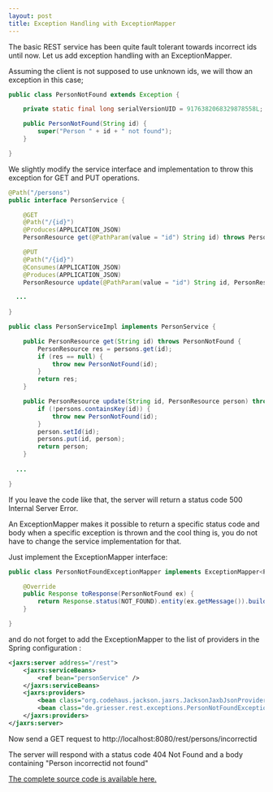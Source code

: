 ```yaml
---
layout: post
title: Exception Handling with ExceptionMapper
---
```


The basic REST service has been quite fault tolerant towards incorrect ids until now. Let us add exception handling with an ExceptionMapper.

Assuming the client is not supposed to use unknown ids, we will thow an exception in this case;

```java
public class PersonNotFound extends Exception {

    private static final long serialVersionUID = 9176382068329878558L;

    public PersonNotFound(String id) {
        super("Person " + id + " not found");
    }

}
```

We slightly modify the service interface and implementation to throw this exception for GET and PUT operations.

```java
@Path("/persons")
public interface PersonService {

    @GET
    @Path("/{id}")
    @Produces(APPLICATION_JSON)
    PersonResource get(@PathParam(value = "id") String id) throws PersonNotFound;

    @PUT
    @Path("/{id}")
    @Consumes(APPLICATION_JSON)
    @Produces(APPLICATION_JSON)
    PersonResource update(@PathParam(value = "id") String id, PersonResource person) throws PersonNotFound;

  ...
  
}
```

```java
public class PersonServiceImpl implements PersonService {

    public PersonResource get(String id) throws PersonNotFound {
        PersonResource res = persons.get(id);
        if (res == null) {
            throw new PersonNotFound(id);
        }
        return res;
    }

    public PersonResource update(String id, PersonResource person) throws PersonNotFound {
        if (!persons.containsKey(id)) {
            throw new PersonNotFound(id);
        }
        person.setId(id);
        persons.put(id, person);
        return person;
    }
    
  ...

}
```

If you leave the code like that, the server will return a status code 500 Internal Server Error. 

An ExceptionMapper makes it possible to return a specific status code and body when a specific exception is thrown and the cool thing is, you do not have to change the service implementation for that.

Just implement the ExceptionMapper<T> interface:

```java
public class PersonNotFoundExceptionMapper implements ExceptionMapper<PersonNotFound> {

    @Override
    public Response toResponse(PersonNotFound ex) {
        return Response.status(NOT_FOUND).entity(ex.getMessage()).build();
    }

}
```

and do not forget to add the ExceptionMapper to the list of providers in the Spring configuration :

```xml
<jaxrs:server address="/rest">
    <jaxrs:serviceBeans>
        <ref bean="personService" />
    </jaxrs:serviceBeans>
    <jaxrs:providers>
        <bean class="org.codehaus.jackson.jaxrs.JacksonJaxbJsonProvider" />
        <bean class="de.griesser.rest.exceptions.PersonNotFoundExceptionMapper" />
    </jaxrs:providers>
</jaxrs:server>
```

Now send a GET request to http://localhost:8080/rest/persons/incorrectid

The server will respond with a status code 404 Not Found and a body containing "Person incorrectid not found"

[The complete source code is available here.](https://github.com/nadegegriesser/code-samples/tree/2.0.0)
